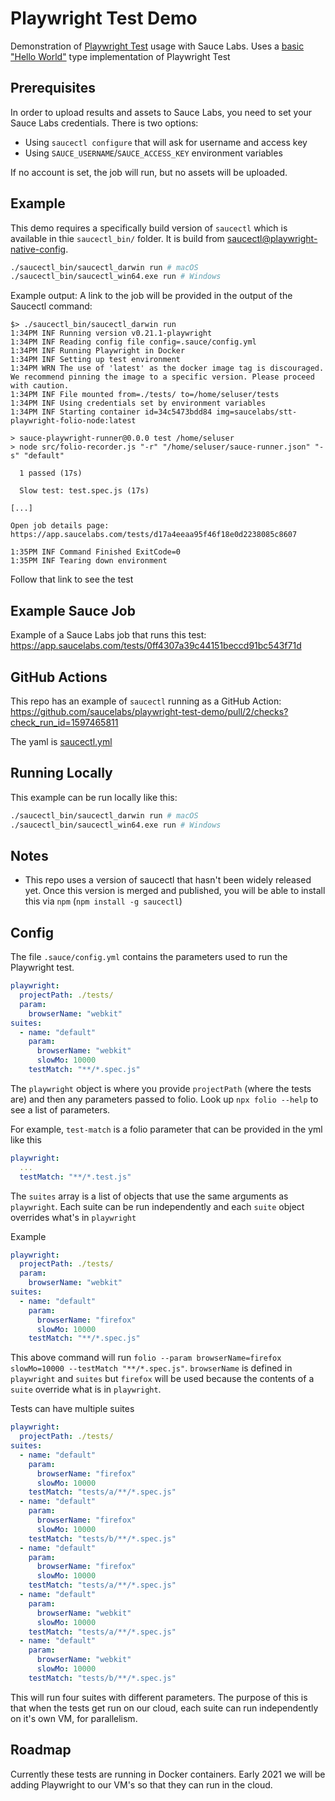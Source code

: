 # Playwright Test Demo

Demonstration of [Playwright Test](https://github.com/microsoft/playwright-test) usage with Sauce Labs. Uses a [basic "Hello World"](./tests/basic-js) type implementation of Playwright Test 

## Prerequisites

In order to upload results and assets to Sauce Labs, you need to set your Sauce Labs credentials.
There is two options:
- Using `saucectl configure` that will ask for username and access key
- Using `SAUCE_USERNAME`/`SAUCE_ACCESS_KEY` environment variables

 If no account is set, the job will run, but no assets will be uploaded.

## Example

This demo requires a specifically build version of `saucectl` which is available in thie `saucectl_bin/` folder.
It is build from [saucectl@playwright-native-config](https://github.com/saucelabs/saucectl/tree/playwright-native-config).

```bash
./saucectl_bin/saucectl_darwin run # macOS
./saucectl_bin/saucectl_win64.exe run # Windows
```

Example output:
A link to the job will be provided in the output of the Saucectl command:

```
$> ./saucectl_bin/saucectl_darwin run
1:34PM INF Running version v0.21.1-playwright
1:34PM INF Reading config file config=.sauce/config.yml
1:34PM INF Running Playwright in Docker
1:34PM INF Setting up test environment
1:34PM WRN The use of 'latest' as the docker image tag is discouraged. We recommend pinning the image to a specific version. Please proceed with caution.
1:34PM INF File mounted from=./tests/ to=/home/seluser/tests
1:34PM INF Using credentials set by environment variables
1:34PM INF Starting container id=34c5473bdd84 img=saucelabs/stt-playwright-folio-node:latest

> sauce-playwright-runner@0.0.0 test /home/seluser
> node src/folio-recorder.js "-r" "/home/seluser/sauce-runner.json" "-s" "default"

  1 passed (17s)

  Slow test: test.spec.js (17s)

[...]

Open job details page: https://app.saucelabs.com/tests/d17a4eeaa95f46f18e0d2238085c8607

1:35PM INF Command Finished ExitCode=0
1:35PM INF Tearing down environment
```

Follow that link to see the test

## Example Sauce Job

Example of a Sauce Labs job that runs this test: https://app.saucelabs.com/tests/0ff4307a39c44151beccd91bc543f71d

## GitHub Actions

This repo has an example of `saucectl` running as a GitHub Action: https://github.com/saucelabs/playwright-test-demo/pull/2/checks?check_run_id=1597465811

The yaml is [saucectl.yml](./.github/workflows/saucectl.yml)

## Running Locally

This example can be run locally like this:

```bash
./saucectl_bin/saucectl_darwin run # macOS
./saucectl_bin/saucectl_win64.exe run # Windows
```

## Notes

* This repo uses a version of saucectl that hasn't been widely released yet. Once this version is merged and published, you will be able to install this via `npm` (`npm install -g saucectl`)

## Config

The file `.sauce/config.yml` contains the parameters used to run the Playwright test.

```yml
playwright:
  projectPath: ./tests/
  param:
    browserName: "webkit"
suites:
  - name: "default"
    param:
      browserName: "webkit"
      slowMo: 10000
    testMatch: "**/*.spec.js"
```

The `playwright` object is where you provide `projectPath` (where the tests are) and then any parameters passed to folio. Look up `npx folio --help` to see a list of parameters. 

For example, `test-match` is a folio parameter that can be provided in the yml like this

```yml
playwright:
  ...
  testMatch: "**/*.test.js"
```

The `suites` array is a list of objects that use the same arguments as `playwright`. Each suite can be run independently and each `suite` object overrides what's in `playwright`

Example

```yml
playwright:
  projectPath: ./tests/
  param:
    browserName: "webkit"
suites:
  - name: "default"
    param:
      browserName: "firefox"
      slowMo: 10000
    testMatch: "**/*.spec.js"
```

This above command will run `folio --param browserName=firefox slowMo=10000 --testMatch "**/*.spec.js"`. `browserName` is defined in `playwright` and `suites` but `firefox` will be used because the contents of a `suite` override what is in `playwright`.

Tests can have multiple suites

```yml
playwright:
  projectPath: ./tests/
suites:
  - name: "default"
    param:
      browserName: "firefox"
      slowMo: 10000
    testMatch: "tests/a/**/*.spec.js"
  - name: "default"
    param:
      browserName: "firefox"
      slowMo: 10000
    testMatch: "tests/b/**/*.spec.js"
  - name: "default"
    param:
      browserName: "firefox"
      slowMo: 10000
    testMatch: "tests/a/**/*.spec.js"
  - name: "default"
    param:
      browserName: "webkit"
      slowMo: 10000
    testMatch: "tests/a/**/*.spec.js"
  - name: "default"
    param:
      browserName: "webkit"
      slowMo: 10000
    testMatch: "tests/b/**/*.spec.js"
```

This will run four suites with different parameters. The purpose of this is that when the tests get run on our cloud, each suite can run independently on it's own VM, for parallelism.

## Roadmap

Currently these tests are running in Docker containers. Early 2021 we will be adding Playwright to our VM's so that they can run in the cloud.
